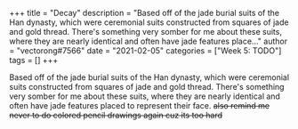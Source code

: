 +++
title = "Decay"
description = "Based off of the jade burial suits of the Han dynasty, which were ceremonial suits constructed from squares of jade and gold thread. There's something very somber for me about these suits, where they are nearly identical and often have jade features place..."
author = "vectorong#7566"
date = "2021-02-05"
categories = ["Week 5: TODO"]
tags = []
+++

Based off of the jade burial suits of the Han dynasty, which were ceremonial suits constructed from squares of jade and gold thread. There's something very somber for me about these suits, where they are nearly identical and often have jade features placed to represent their face. ~~also remind me never to do colored pencil drawings again cuz its too hard~~

